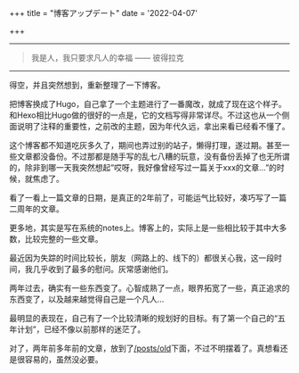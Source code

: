+++
title = "博客アップデート"
date = '2022-04-07'

+++

---

> 我是人，我只要求凡人的幸福    —— 彼得拉克

---



得空，并且突然想到，重新整理了一下博客。

把博客换成了Hugo，自己拿了一个主题进行了一番魔改，就成了现在这个样子。和Hexo相比Hugo做的很好的一点是，它的文档写得非常详尽。不过这也从一个侧面说明了注释的重要性，之前改的主题，因为年代久远，拿出来看已经看不懂了。

这个博客都不知道吃灰多久了，期间也弄过别的站子，懒得打理，遂过期。甚至一些文章都没备份。不过那都是随手写的乱七八糟的玩意，没有备份丢掉了也无所谓的，除非到哪一天我突然想起”哎呀，我好像曾经写过一篇关于xxx的文章…”的时候，就焦虑了。

看了一看上一篇文章的日期，是真正的2年前了，可能运气比较好，凑巧写了一篇二周年的文章。

更多地，其实是写在系统的notes上。博客上的，实际上是一些相比较于其中大多数，比较完整的一些文章。

最近因为失踪的时间比较长，朋友（网路上的、线下的）都很关心我，这一段时间，我几乎收到了最多的慰问。灰常感谢他们。

两年过去，确实有一些东西变了。心智成熟了一点，眼界拓宽了一些，真正追求的东西变了，以及越来越觉得自己是一个凡人…

最明显的表现在，自己有了一个比较清晰的规划好的目标。有了第一个自己的“五年计划”，已经不像以前那样的迷茫了。


对了，两年前多年前的文章，放到了[/posts/old](../../old)下面，不过不明摆着了。真想看还是很容易的，虽然没必要。